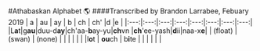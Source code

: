 #Athabaskan Alphabet :earth_americas:
####Transcribed by Brandon Larrabee, Febuary 2019
|     a   |       au        | ay  |  b     |        ch |  ch'  |d |e |
|:---:|:---:|:---:|:---:|:---:|:---:|:---:|:---:|
|L**a**t|g**au**|duu-d**ay**|ch'aa-**b**ay-yu|**ch**vn              |**ch**'ee-yash|**d**ii|naa-x**e**|
| (float)    | (swan)      |   (none) |         |             |               |           |       |
|l**o**t  | **ou**ch | b**i**te |   |   |  | |   |
